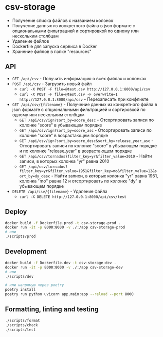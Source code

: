 # csv-storage

- Получение списка файлов с названием колонок
- Получение данных из конкретного файла в json формате с опциональными фильтрацией и сортировкой по одному или нескольким столбцам
- Удаление файлов
- Dockerfile для запуска сервиса в Docker
- Хранение файлов в папке "resources"

## API
- `GET /api/csv` - Получить информацию о всех файлах и колонках
- `POST /api/csv` - Загрузить новый файл
	- `curl -X POST -F file=@test.csv http://127.0.0.1:8000/api/csv`
	- `curl -X POST -F file=@test.csv -F overwrite=1 http://127.0.0.1:8000/api/csv` - Перезаписать при конфликте
- `GET /api/csv/{filename}` - Получение данных из конкретного файла в json формате с опциональными фильтрацией и сортировкой по одному или нескольким столбцам
	- `GET /api/csv/ign?sort_by=score_desc` - Отсортировать записи по колонке "score" в убывающем порядке
	- `GET /api/csv/ign?sort_by=score_asc` - Отсортировать записи по колонке "score" в возрастающем порядке
	- `GET /api/csv/ign?sort_by=score_desc&sort_by=release_year_asc` - Отсортировать записи по колонке "score" в убывающем порядке и по колонке "release_year" в возрастающем порядке 
	- `GET /api/csv/tornados?filter_key=yr&filter_value=2010` - Найти записи, в которых колонка "yr" равна 2010
	- `GET /api/csv/tornados?filter_key=yr&filter_value=1951&filter_key=mo&filter_value=12&sort_by=dy_desc` - Найти записи, в которых колонка "yr" равна 1951, колонка "mo" равна 12 и отсортировать по колонке "dy" в убывающем порядке
- `DELETE /api/csv/{filename}` - Удаление файла
	- `curl -X DELETE http://127.0.0.1:8000/api/csv/test`

## Deploy
```sh
docker build -f Dockerfile.prod -t csv-storage-prod .
docker run -it -p 8000:8000 -v ./:/app csv-storage-prod
# или
./scripts/prod
```

## Development
```sh
docker build -f Dockerfile.dev -t csv-storage-dev .
docker run -it -p 8000:8000 -v ./:/app csv-storage-dev
# или
./scripts/dev

# или напрямую через poetry
poetry install
poetry run python uvicorn app.main:app --reload --port 8000
```

## Formatting, linting and testing
```sh
./scripts/format
./scripts/check
./scripts/test
```
